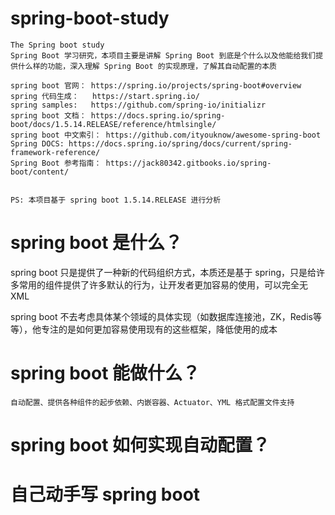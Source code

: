 # spring-boot-study
    The Spring boot study
    Spring Boot 学习研究，本项目主要是讲解 Spring Boot 到底是个什么以及他能给我们提供什么样的功能，深入理解 Spring Boot 的实现原理，了解其自动配置的本质
    
    spring boot 官网： https://spring.io/projects/spring-boot#overview
    spring 代码生成：   https://start.spring.io/
    spring samples:   https://github.com/spring-io/initializr
    spring boot 文档： https://docs.spring.io/spring-boot/docs/1.5.14.RELEASE/reference/htmlsingle/
    spring boot 中文索引： https://github.com/ityouknow/awesome-spring-boot
    Spring DOCS: https://docs.spring.io/spring/docs/current/spring-framework-reference/
    Spring Boot 参考指南： https://jack80342.gitbooks.io/spring-boot/content/


    PS: 本项目基于 spring boot 1.5.14.RELEASE 进行分析
    
# spring boot 是什么？
spring boot 只是提供了一种新的代码组织方式，本质还是基于 spring，只是给许多常用的组件提供了许多默认的行为，让开发者更加容易的使用，可以完全无XML
            
spring boot 不去考虑具体某个领域的具体实现（如数据库连接池，ZK，Redis等等），他专注的是如何更加容易使用现有的这些框架，降低使用的成本

# spring boot 能做什么？
    自动配置、提供各种组件的起步依赖、内嵌容器、Actuator、YML 格式配置文件支持

# spring boot 如何实现自动配置？




# 自己动手写 spring boot


